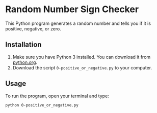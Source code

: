 # Random Number Sign Checker

This Python program generates a random number and tells you if it is positive, negative, or zero.

## Installation

1. Make sure you have Python 3 installed. You can download it from [python.org](https://www.python.org/downloads/).
2. Download the script `0-positive_or_negative.py` to your computer.

## Usage

To run the program, open your terminal and type:

```bash
python 0-positive_or_negative.py

